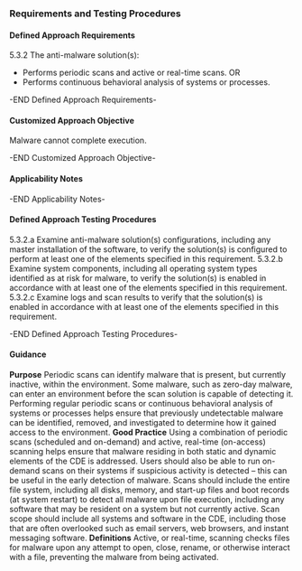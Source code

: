 ### Requirements and Testing Procedures

#### Defined Approach Requirements
5.3.2 The anti-malware solution(s):
- Performs periodic scans and active or real-time scans.
OR
- Performs continuous behavioral analysis of systems or processes.

-END Defined Approach Requirements- 
#### Customized Approach Objective
Malware cannot complete execution.

-END Customized Approach Objective- 
#### Applicability Notes



-END Applicability Notes- 
#### Defined Approach Testing Procedures
5.3.2.a Examine anti-malware solution(s) configurations, including any master installation of the software, to verify the solution(s) is configured to perform at least one of the elements specified in this requirement.
5.3.2.b Examine system components, including all operating system types identified as at risk for malware, to verify the solution(s) is enabled in accordance with at least one of the elements specified in this requirement.
5.3.2.c Examine logs and scan results to verify that the solution(s) is enabled in accordance with at least one of the elements specified in this requirement.

-END Defined Approach Testing Procedures- 
#### Guidance
**Purpose**
Periodic scans can identify malware that is present, but currently inactive, within the environment. Some malware, such as zero-day malware, can enter an environment before the scan solution is capable of detecting it. Performing regular periodic scans or continuous behavioral analysis of systems or processes helps ensure that previously undetectable malware can be identified, removed, and investigated to determine how it gained access to the environment.
**Good Practice**
Using a combination of periodic scans (scheduled and on-demand) and active, real-time (on-access) scanning helps ensure that malware residing in both static and dynamic elements of the CDE is addressed. Users should also be able to run on-demand scans on their systems if suspicious activity is detected – this can be useful in the early detection of malware.
Scans should include the entire file system, including all disks, memory, and start-up files and boot records (at system restart) to detect all malware upon file execution, including any software that may be resident on a system but not currently active. Scan scope should include all systems and software in the CDE, including those that are often overlooked such as email servers, web browsers, and instant messaging software.
**Definitions**
Active, or real-time, scanning checks files for malware upon any attempt to open, close, rename, or otherwise interact with a file, preventing the malware from being activated.